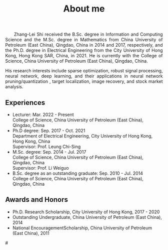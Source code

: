 ﻿---
permalink: /
title: "About me"
excerpt: "About me"
author_profile: true
redirect_from: 
  - /about/
  - /about.html
---


<head>
   <style>
      .indent {
        text-align: justify;
        hyphens: auto;
        text-indent: 2em; 
      }
      .no-indent {
        text-align: justify;
        hyphens: auto;
        text-indent: 0; 
      }
   </style>
</head>
  
<body>
<p class="indent">
Zhang-Lei Shi received the B.Sc. degree in Information and Computing Science and the M.Sc. degree in Mathematics from China University of Petroleum (East China), Qingdao, China in 2014 and 2017, respectively, and the Ph.D. degree in Electrical Engineering from the City University of Hong Kong, Hong Kong SAR, China, in 2021.  He is currently with the College of Science, China University of Petroleum (East China), Qingdao, China.
</p>

<p class="no-indent">
His research interests include sparse optimization, robust signal processing, neural network, deep learning, and their applications in neural network pruning/quantization , target localization, image recovery, and stock market analysis.
</p>
</body>

Experiences
----------
* Lecturer: Mar. 2022 - Present  
  College of Science, China University of Petroleum (East China), Qingdao, China
* Ph.D degree: Sep. 2017 - Oct. 2021    
  Department of Electrical Engineering, City University of Hong Kong, Hong Kong, China    
  Supervisor: Prof. Leung Chi-Sing  
* M.Sc. degree: Sep. 2014 - Jul. 2017   
  College of Science, China University of Petroleum (East China), Qingdao, China   
  Supervisor: Prof. Li Weiguo  
* B.Sc. degree as an outstanding graduate: Sep. 2010 - Jul. 2014     
  College of Science, China University of Petroleum (East China), Qingdao, China

Awards and Honors
----------
* Ph.D. Research Scholarship, City University of Hong Kong, 2017 - 2020
* Outstanding Undergraduate, China University of Petroleum (East China), 2014
* National EncouragementScholarship, China University of Petroleum (East China), 2011


#<script>
#var clustrmapsOptions = {
#    width: '300px',
#    height: '300px'
#};
#</script>
<script type="text/javascript" id="clustrmaps" src="//clustrmaps.com/map_v2.js?d=G-l6dDdxrbBGbBmXMk7yQvaku5-ewZ6XA6M6H25O3LQ&cl=ffffff&w=a"></script>









